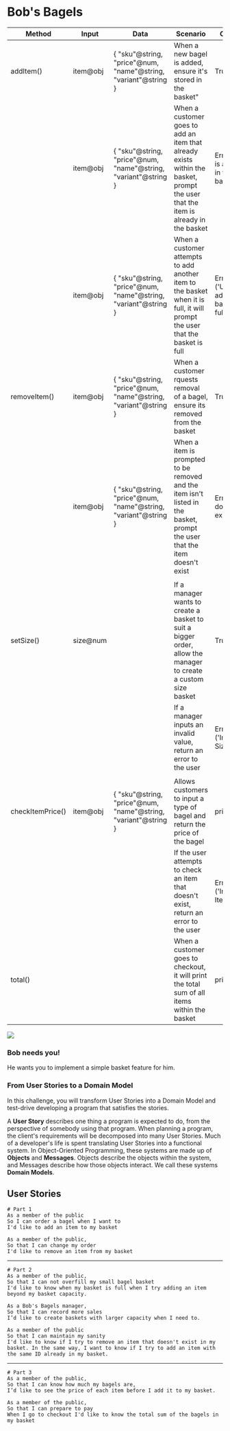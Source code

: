 # Bob's Bagels

| Method           | Input    | Data                                                           | Scenario                                                                                                                          | Outputs                                      |
|------------------|----------|----------------------------------------------------------------|-----------------------------------------------------------------------------------------------------------------------------------|----------------------------------------------|
| addItem()        | item@obj | { "sku"@string, "price"@num, "name"@string, "variant"@string } | When a new bagel is added, ensure it's stored in the basket"                                                                      | True                                         |
|                  | item@obj | { "sku"@string, "price"@num, "name"@string, "variant"@string } | When a customer goes to add an item that already exists within the basket, prompt the user that the item is already in the basket | Error ('Item is already in the basket')      |
|                  | item@obj | { "sku"@string, "price"@num, "name"@string, "variant"@string } | When a customer attempts to add another item to the basket when it is full, it will prompt the user that the basket is full       | Error ('Unable to add item, basket is full') |
| removeItem()     | item@obj | { "sku"@string, "price"@num, "name"@string, "variant"@string } | When a customer rquests removal of a bagel, ensure its removed from the basket                                                    | True                                         |
|                  | item@obj | { "sku"@string, "price"@num, "name"@string, "variant"@string } | When a item is prompted to be removed and the item isn't listed in the basket, prompt the user that the item doesn't exist        | Error ('Item does not exist')                |
|                  |          |                                                                |                                                                                                                                   |                                              |
| setSize()        | size@num |                                                                | If a manager wants to create a basket to suit a bigger order, allow the manager to create a custom size basket                    | True                                         |
|                  |          |                                                                | If a manager inputs an invalid value, return an error to the user                                                                 | Error ('Invalid Size')                       |
|                  |          |                                                                |                                                                                                                                   |                                              |
| checkItemPrice() | item@obj | { "sku"@string, "price"@num, "name"@string, "variant"@string } | Allows customers to input a type of bagel and return the price of the bagel                                                       | price@num                                    |
|                  |          |                                                                | If the user attempts to check an item that doesn't exist, return an error to the user                                             | Error ('Invalid Item')                       |
| total()          |          |                                                                | When a customer goes to checkout, it will print the total sum of all items within the basket                                      | price@num                                    |

![](./_images/bagels.jpg)

### Bob needs you!

He wants you to implement a simple basket feature for him.

### From User Stories to a Domain Model

In this challenge, you will transform User Stories into a Domain Model and test-drive developing a program that satisfies the stories.

A **User Story** describes one thing a program is expected to do, from the perspective of somebody using that program. When planning a program, the client's requirements will be decomposed into many User Stories. Much of a developer's life is spent translating User Stories into a functional system. In Object-Oriented Programming, these systems are made up of **Objects** and **Messages**. Objects describe the objects within the system, and Messages describe how those objects interact. We call these systems **Domain Models**.


## User Stories

```
# Part 1
As a member of the public
So I can order a bagel when I want to
I'd like to add an item to my basket

As a member of the public,
So that I can change my order
I'd like to remove an item from my basket
```
---
```
# Part 2
As a member of the public,
So that I can not overfill my small bagel basket
I'd like to know when my basket is full when I try adding an item beyond my basket capacity.

As a Bob's Bagels manager,
So that I can record more sales
I’d like to create baskets with larger capacity when I need to.

As a member of the public
So that I can maintain my sanity
I'd like to know if I try to remove an item that doesn't exist in my basket. In the same way, I want to know if I try to add an item with the same ID already in my basket.
```
---
```
# Part 3
As a member of the public,
So that I can know how much my bagels are,
I’d like to see the price of each item before I add it to my basket.

As a member of the public,
So that I can prepare to pay
When I go to checkout I'd like to know the total sum of the bagels in my basket
```
